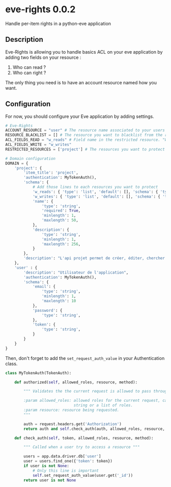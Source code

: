 # eve-rights 0.0.2

Handle per-item rights in a python-eve application

## Description

Eve-Rights is allowing you to handle basics ACL on your eve application by adding two fields on your resource :

1. Who can read ?
2. Who can right ?

The only thing you need is to have an account resource named how you want.

## Configuration

For now, you should configure your Eve application by adding settings.

```python
# Eve-Rights
ACCOUNT_RESOURCE = "user" # The resource name associated to your users
RESOURCE_BLACKLIST = [] # The resource you want to blacklist from the restriction
ACL_FIELDS_READ = "w_reads" # Field name in the restricted resource. "Who can read ?"
ACL_FIELDS_WRITE = "w_writes"
RESTRICTED_RESOURCES = ['project'] # The resources you want to protect

# Domain configuration
DOMAIN = {
    'project': {
        'item_title': 'project',
        'authentication': MyTokenAuth(),
        'schema': {
            # Add those lines to each resources you want to protect
            'w_reads': { 'type': 'list', 'default': [], 'schema': { 'type': 'objectid', 'data_relation': { 'resource': ACCOUNT_RESOURCE, 'field': '_id', }, } },
            'w_writes': { 'type': 'list', 'default': [], 'schema': { 'type': 'objectid', 'data_relation': { 'resource': ACCOUNT_RESOURCE, 'field': '_id', }, } },
            'name': {
                'type': 'string',
                'required': True,
                'minlength': 1,
                'maxlength': 50,
            },
            'description': {
                'type': 'string',
                'minlength': 1,
                'maxlength': 256,
            }
        },
        'description': "L'api projet permet de créer, éditer, chercher et supprimer un projet"
    },
    'user' : {
        'description': "Utilisateur de l'application",
        'authentication': MyTokenAuth(),
        'schema': {
            'email': {
                'type': 'string',
                'minlength': 1,
                'maxlength': 10
            },
            'password': {
                'type': 'string',
            },
            'token': {
                'type': 'string',
            }
        }
    }
}
```

Then, don't forget to add the `set_request_auth_value` in your Authentication class.

```python
class MyTokenAuth(TokenAuth):

    def authorized(self, allowed_roles, resource, method):

        """ Validates the the current request is allowed to pass through.

        :param allowed_roles: allowed roles for the current request, can be a
                              string or a list of roles.
        :param resource: resource being requested.
        """

        auth = request.headers.get('Authorization')
        return auth and self.check_auth(auth, allowed_roles, resource, method)

    def check_auth(self, token, allowed_roles, resource, method):

        """ Called when a user try to access a resource """

        users = app.data.driver.db['user']
        user = users.find_one({'token': token})
        if user is not None:
            # Only this line is important
            self.set_request_auth_value(user.get('_id'))
        return user is not None
```
